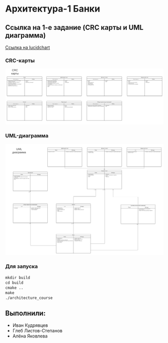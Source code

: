 # Архитектура-1 Банки

## Ссылка на 1-е задание (CRC карты и UML диаграмма)

[Ссылка на lucidchart](https://lucid.app/lucidchart/519fcb23-5873-4d7c-a831-266bbe464072/edit?invitationId=inv_d24673b8-d3cf-4912-8a41-dad0adf7a962)

### CRC-карты

![crc](img/crc.png)

### UML-диаграмма

![uml](img/uml.png)


### Для запуска

```
mkdir build
cd build
cmake ..
make
./architecture_course
```


## Выполнили:
- Иван Кудрявцев
- Глеб Листов-Степанов
- Алёна Яковлева
